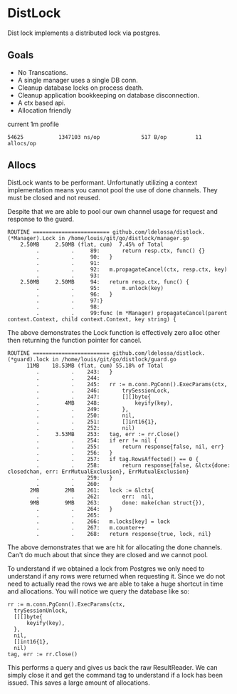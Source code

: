 # DistLock
Dist lock implements a distributed lock via postgres.

## Goals

* No Transcations.
* A single manager uses a single DB conn.
* Cleanup database locks on process death.
* Cleanup application bookkeeping on database disconnection.
* A ctx based api.
* Allocation friendly

current 1m profile
```
54625           1347103 ns/op             517 B/op         11 allocs/op 
```

## Allocs

DistLock wants to be performant. Unfortunatly utilizing a context implementation means you cannot pool the use of done channels. 
They must be closed and not reused. 

Despite that we are able to pool our own channel usage for request and response to the guard. 

```
ROUTINE ======================== github.com/ldelossa/distlock.(*Manager).Lock in /home/louis/git/go/distlock/manager.go
    2.50MB     2.50MB (flat, cum)  7.45% of Total
         .          .     89:		return resp.ctx, func() {}
         .          .     90:	}
         .          .     91:
         .          .     92:	m.propagateCancel(ctx, resp.ctx, key)
         .          .     93:
    2.50MB     2.50MB     94:	return resp.ctx, func() {
         .          .     95:		m.unlock(key)
         .          .     96:	}
         .          .     97:}
         .          .     98:
         .          .     99:func (m *Manager) propagateCancel(parent context.Context, child context.Context, key string) {
```
The above demonstrates the Lock function is effectively zero alloc other then returning the function pointer for cancel.

```
ROUTINE ======================== github.com/ldelossa/distlock.(*guard).lock in /home/louis/git/go/distlock/guard.go
      11MB    18.53MB (flat, cum) 55.18% of Total
         .          .    243:	}
         .          .    244:
         .          .    245:	rr := m.conn.PgConn().ExecParams(ctx,
         .          .    246:		trySessionLock,
         .          .    247:		[][]byte{
         .        4MB    248:			keyify(key),
         .          .    249:		},
         .          .    250:		nil,
         .          .    251:		[]int16{1},
         .          .    252:		nil)
         .     3.53MB    253:	tag, err := rr.Close()
         .          .    254:	if err != nil {
         .          .    255:		return response{false, nil, err}
         .          .    256:	}
         .          .    257:	if tag.RowsAffected() == 0 {
         .          .    258:		return response{false, &lctx{done: closedchan, err: ErrMutualExclusion}, ErrMutualExclusion}
         .          .    259:	}
         .          .    260:
       2MB        2MB    261:	lock := &lctx{
         .          .    262:		err:  nil,
       9MB        9MB    263:		done: make(chan struct{}),
         .          .    264:	}
         .          .    265:
         .          .    266:	m.locks[key] = lock
         .          .    267:	m.counter++
         .          .    268:	return response{true, lock, nil}
```
The above demonstrates that we are hit for allocating the done channels. Can't do much about that since they are closed and we cannot pool.

To understand if we obtained a lock from Postgres we only need to understand if any rows were returned when requesting it. Since we do not need to actually read the rows we are able to take a huge shortcut in time and allocations. You will notice we query the database like so:
```
rr := m.conn.PgConn().ExecParams(ctx,
  trySessionUnlock,
  [][]byte{
      keyify(key),
  },
  nil,
  []int16{1},
  nil)
tag, err := rr.Close()
```

This performs a query and gives us back the raw ResultReader. We can simply close it and get the command tag to understand if a lock has been issued. This saves a large amount of allocations.
